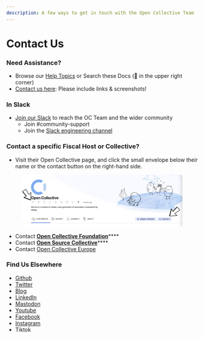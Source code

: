 ```yaml
---
description: A few ways to get in touch with the Open Collective Team
---
```


# Contact Us

### Need Assistance?

* Browse our [Help Topics](https://opencollective.com/help) or Search these Docs (🔎 in the upper right corner)
* [Contact us here](https://opencollective.com/contact): Please include links & screenshots!

### In Slack

* [Join our Slack](https://opencollective.slack.com/ssb/redirect) to reach the OC Team and the wider community
  * Join #community-support
  * Join the [Slack engineering channel](https://opencollective.slack.com/messages/C0RMV6F8C)&#x20;

### Contact a specific Fiscal Host or Collective?

* Visit their Open Collective page, and click the small envelope below their name or the contact button on the right-hand side.&#x20;

<figure><img src="../.gitbook/assets/About_ContactUs_collectives_2023-03-13.png" alt=""><figcaption></figcaption></figure>

* Contact [**Open Collective Foundation**](https://docs.opencollective.foundation/about/contact-us)****
* Contact [**Open Source Collective**](https://docs.oscollective.org/about/contact)****
* Contact [Open Collective Europe](https://docs.opencollective.com/oceurope/about-1/contact-us)

### Find Us Elsewhere

* [Github](https://github.com/opencollective)
* [Twitter](https://twitter.com/opencollect)
* [Blog](https://blog.opencollective.com/)
* [LinkedIn](https://www.linkedin.com/company/opencollective/)
* [Mastodon](https://mastodon.opencollective.com/@opencollective)
* [Youtube](https://www.youtube.com/channel/UCdi\_-GH5nozXiMm2fH447VA)
* [Facebook](https://web.facebook.com/OpenCollect)
* [Instagram](https://www.instagram.com/opencollective/)
* Tiktok&#x20;
